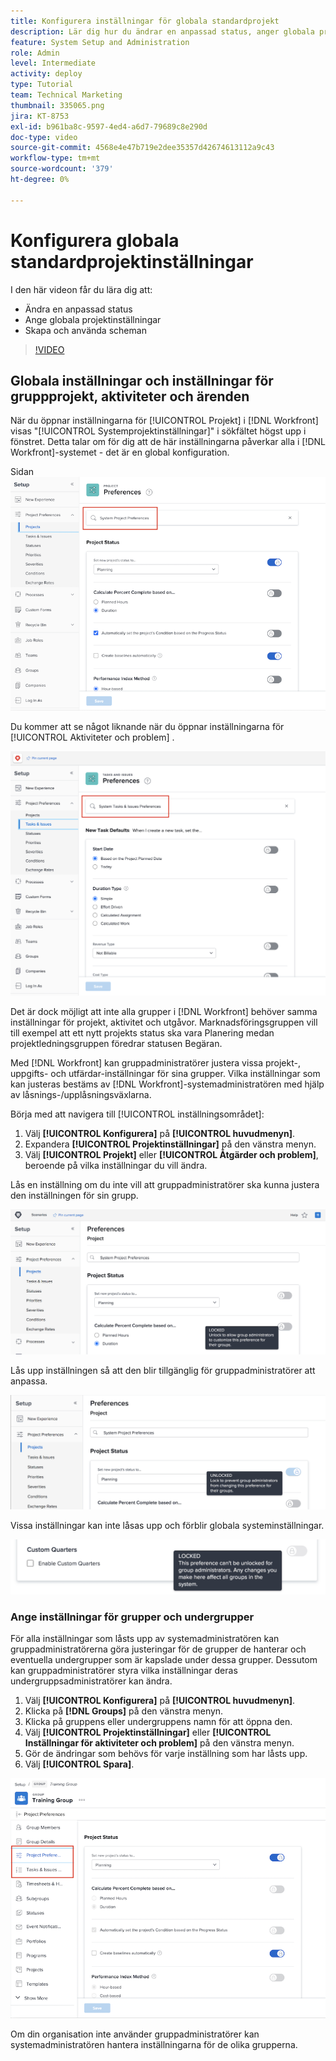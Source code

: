 ```yaml
---
title: Konfigurera inställningar för globala standardprojekt
description: Lär dig hur du ändrar en anpassad status, anger globala projektinställningar och skapar scheman som är globala standardinställningar.
feature: System Setup and Administration
role: Admin
level: Intermediate
activity: deploy
type: Tutorial
team: Technical Marketing
thumbnail: 335065.png
jira: KT-8753
exl-id: b961ba8c-9597-4ed4-a6d7-79689c8e290d
doc-type: video
source-git-commit: 4568e4e47b719e2dee35357d42674613112a9c43
workflow-type: tm+mt
source-wordcount: '379'
ht-degree: 0%

---
```


# Konfigurera globala standardprojektinställningar

<!--
21.4 updates have been made
-->

I den här videon får du lära dig att:

* Ändra en anpassad status
* Ange globala projektinställningar
* Skapa och använda scheman

>[!VIDEO](https://video.tv.adobe.com/v/3428981/?quality=12&learn=on&enablevpops&captions=swe)

## Globala inställningar och inställningar för gruppprojekt, aktiviteter och ärenden

När du öppnar inställningarna för [!UICONTROL Projekt] i [!DNL Workfront] visas &quot;[!UICONTROL Systemprojektinställningar]&quot; i sökfältet högst upp i fönstret. Detta talar om för dig att de här inställningarna påverkar alla i [!DNL Workfront]-systemet - det är en global konfiguration.

Sidan ![[!UICONTROL Projektinställningar] i [!UICONTROL Inställningar]](assets/admin-fund-system-project-preferences-1.png)

Du kommer att se något liknande när du öppnar inställningarna för [!UICONTROL Aktiviteter och problem] .

![[!UICONTROL Inställningar för aktivitet och problem] i [!UICONTROL Inställningar]](assets/admin-fund-task-issue-preferences-2.png)

Det är dock möjligt att inte alla grupper i [!DNL Workfront] behöver samma inställningar för projekt, aktivitet och utgåvor. Marknadsföringsgruppen vill till exempel att ett nytt projekts status ska vara Planering medan projektledningsgruppen föredrar statusen Begäran.

Med [!DNL Workfront] kan gruppadministratörer justera vissa projekt-, uppgifts- och utfärdar-inställningar för sina grupper. Vilka inställningar som kan justeras bestäms av [!DNL Workfront]-systemadministratören med hjälp av låsnings-/upplåsningsväxlarna.

Börja med att navigera till [!UICONTROL inställningsområdet]:

1. Välj **[!UICONTROL Konfigurera]** på **[!UICONTROL huvudmenyn]**.
1. Expandera **[!UICONTROL Projektinställningar]** på den vänstra menyn.
1. Välj **[!UICONTROL Projekt]** eller **[!UICONTROL Åtgärder och problem]**, beroende på vilka inställningar du vill ändra.

Lås en inställning om du inte vill att gruppadministratörer ska kunna justera den inställningen för sin grupp.

![Låst inställningsmeddelande](assets/admin-fund-preferences-locked-3.png)

Lås upp inställningen så att den blir tillgänglig för gruppadministratörer att anpassa.

![Olåst inställningsmeddelande](assets/admin-fund-preferences-unlocked-4.png)

Vissa inställningar kan inte låsas upp och förblir globala systeminställningar.

![Låst inställningsmeddelande](assets/admin-fund-preferences-always-locked-5.png)

### Ange inställningar för grupper och undergrupper

För alla inställningar som låsts upp av systemadministratören kan gruppadministratörerna göra justeringar för de grupper de hanterar och eventuella undergrupper som är kapslade under dessa grupper. Dessutom kan gruppadministratörer styra vilka inställningar deras undergruppsadministratörer kan ändra.

1. Välj **[!UICONTROL Konfigurera]** på **[!UICONTROL huvudmenyn]**.
1. Klicka på **[!DNL Groups]** på den vänstra menyn.
1. Klicka på gruppens eller undergruppens namn för att öppna den.
1. Välj **[!UICONTROL Projektinställningar]** eller **[!UICONTROL Inställningar för aktiviteter och problem]** på den vänstra menyn.
1. Gör de ändringar som behövs för varje inställning som har låsts upp.
1. Välj **[!UICONTROL Spara]**.

![[!UICONTROL Avsnittet Projektstatus] på [!UICONTROL sidan Grupp]](assets/admin-fund-group-preferences.png)

Om din organisation inte använder gruppadministratörer kan systemadministratören hantera inställningarna för de olika grupperna.

<!--
learn more URLs and guides
Create or edit a group status 
Group administrators 
Configure system-wide project preferences 
Configure project preferences for a group 
Configure task and issue preferences for a group 
Create and modify a group’s schedule 
-->
